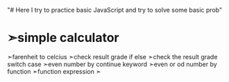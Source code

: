 "# Here I try to practice basic JavaScript and try to solve some basic prob" 
# ➣simple calculator
➣farenheit to celcius
➣check result grade if else
➣check the result grade switch case
➣even number by continue keyword
➣even or od number by function
➣function expression
➣
